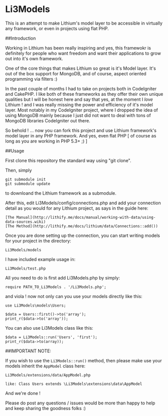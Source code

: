 Li3Models
=========

This is an attempt to make Lithium's model layer to be accessible in virtually any framework, or even in projects using flat PHP.

##Introduction

Working in Lithium has been really inspiring and yes, this framewokr is definitely for people who want freedom and want their applications to grow out into it's own framework.

One of the core things that makes Lithium so great is it's Model layer. It's out of the box support for MongoDB, and of course, aspect oriented programming via filters :)

In the past couple of months I had to take on projects both in CodeIgniter and CakePHP. I like both of these frameworks as they offer their own unique qualities but I will be honest here and say that yes, at the moment I *love* Lithium ! and I was really missing the power and efficiency of it's model layer. Most notably in my CodeIgniter project, where I dropped the idea of using MongoDB mainly because I just did not want to deal with  tons of MongoDB libraries CodeIgniter out there.

So behold ! ... now you can fork this project and use Lithium framework's model layer in any PHP framework. And yes, even flat PHP [ of course as long as you are working in PHP 5.3+ ;) ]

##Usage

First clone this repository the standard way using "git clone".

Then, simply

	git submodule init
	git submodule update

to downloand the Lithium framework as a submodule.

After this, edit Li3Models/config/connections.php and add your connection detail as you would for any Lithium project, as says in the guide here:

	[The Manual](http://lithify.me/docs/manual/working-with-data/using-data-sources.wiki)
	[The Method](http://lithify.me/docs/lithium/data/Connections::add())


Once you are done setting up the connection, you can start writing models for your project in the directory:

	Li3Models/models

I have included example usage in:

	Li3Models/test.php

All you need to do is first add Li3Models.php by simply:

	require PATH_TO_Li3Models . '/Li3Models.php';

and viola ! now not only can you use your models directly like this:

	use Li3Models\models\Users;

	$data = Users::first()->to('array');
	print_r($data->to('array'));

You can also use Li3Models class like this:

	$data = Li3Models::run('Users', 'first');
	print_r($data->to(array));


##IMPORTANT NOTE:

If you wish to use the `Li3Models::run()` method, then please make use your models inherit the `AppModel` class here:

	Li3Models/extensions/data/AppModel.php

	like: Class Users extends \Li3Models\extensions\data\AppModel

And we're done !

Please do post any questions / issues would be more than happy to help and keep sharing the goodness folks :)
